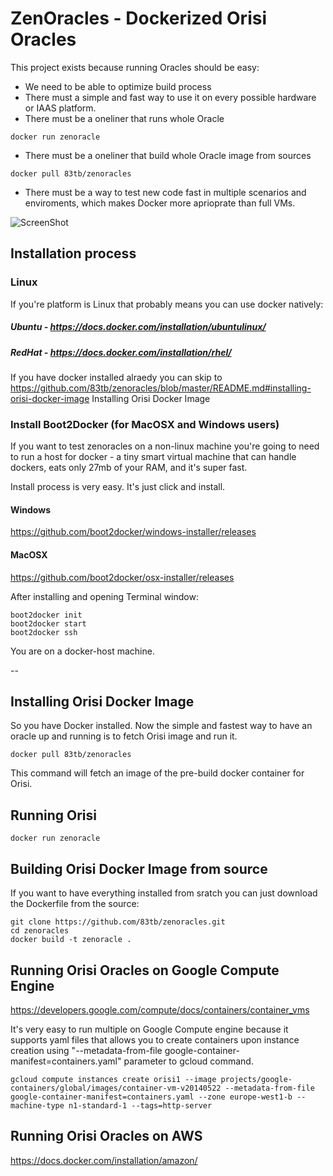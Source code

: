 # ZenOracles - Dockerized Orisi Oracles

This project exists because running Oracles should be easy:

* We need to be able to optimize build process
* There must a simple and fast way to use it on every possible hardware or IAAS platform. 
* There must be a oneliner that runs whole Oracle
```
docker run zenoracle
```
* There must be a oneliner that build whole Oracle image from sources 
```
docker pull 83tb/zenoracles
```
* There must be a way to test new code fast in multiple scenarios and enviroments, which makes Docker more aprioprate than full VMs.


![ScreenShot](http://pixabay.com/static/uploads/photo/2014/04/05/11/32/stone-316225_640.jpg)

## Installation process

### Linux

If you're platform is Linux that probably means you can use docker natively:

##### Ubuntu - https://docs.docker.com/installation/ubuntulinux/
##### RedHat - https://docs.docker.com/installation/rhel/

If you have docker installed alraedy you can skip to https://github.com/83tb/zenoracles/blob/master/README.md#installing-orisi-docker-image
Installing Orisi Docker Image

### Install Boot2Docker (for MacOSX and Windows users)

If you want to test zenoracles on a non-linux machine you're going to need to run a host for docker - a tiny smart virtual machine that can handle dockers, eats only 27mb of your RAM, and it's super fast.


Install process is very easy. It's just click and install.

#### Windows

https://github.com/boot2docker/windows-installer/releases

#### MacOSX

https://github.com/boot2docker/osx-installer/releases


After installing and opening Terminal window:

```
boot2docker init
boot2docker start
boot2docker ssh
```

You are on a docker-host machine.

--



## Installing Orisi Docker Image


So you have Docker installed. Now the simple and fastest way to have an oracle up and running is to fetch Orisi image and run it.

```
docker pull 83tb/zenoracles
```
This command will fetch an image of the pre-build docker container for Orisi.

## Running Orisi

```
docker run zenoracle
```

## Building Orisi Docker Image from source

If you want to have everything installed from sratch you can just download the Dockerfile from the source:
```
git clone https://github.com/83tb/zenoracles.git
cd zenoracles
docker build -t zenoracle .
```

## Running Orisi Oracles on Google Compute Engine

https://developers.google.com/compute/docs/containers/container_vms

It's very easy to run multiple on Google Compute engine because it supports yaml files that allows you to create containers upon instance creation using "--metadata-from-file google-container-manifest=containers.yaml" parameter to gcloud command.



```
gcloud compute instances create orisi1 --image projects/google-containers/global/images/container-vm-v20140522 --metadata-from-file google-container-manifest=containers.yaml --zone europe-west1-b --machine-type n1-standard-1 --tags=http-server

```

## Running Orisi Oracles on AWS

https://docs.docker.com/installation/amazon/











